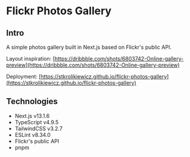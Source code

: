 # Flickr Photos Gallery

## Intro

A simple photos gallery built in Next.js based on Flickr's public API.

Layout inspiration: [https://dribbble.com/shots/6803742-Online-gallery-preview](https://dribbble.com/shots/6803742-Online-gallery-preview)

Deployment: [https://stkrolikiewicz.github.io/flickr-photos-gallery](https://stkrolikiewicz.github.io/flickr-photos-gallery)

## Technologies

- Next.js v13.1.6
- TypeScript v4.9.5
- TailwindCSS v3.2.7
- ESLint v8.34.0
- Flickr's public API
- pnpm
